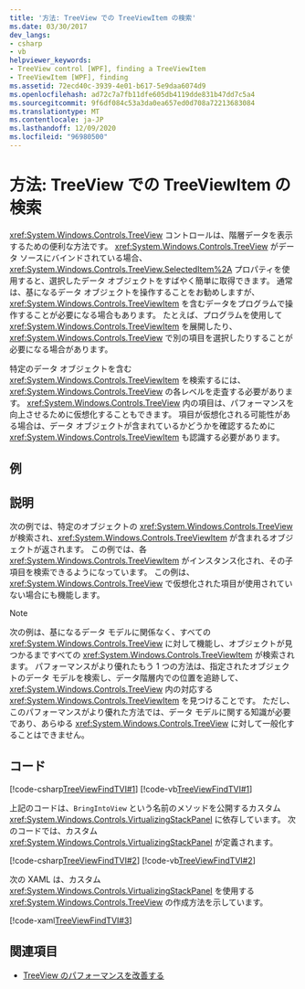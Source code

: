 ```yaml
---
title: '方法: TreeView での TreeViewItem の検索'
ms.date: 03/30/2017
dev_langs:
- csharp
- vb
helpviewer_keywords:
- TreeView control [WPF], finding a TreeViewItem
- TreeViewItem [WPF], finding
ms.assetid: 72ecd40c-3939-4e01-b617-5e9daa6074d9
ms.openlocfilehash: ad72c7a7fb11dfe605db4119dde831b47dd7c5a4
ms.sourcegitcommit: 9f6df084c53a3da0ea657ed0d708a72213683084
ms.translationtype: MT
ms.contentlocale: ja-JP
ms.lasthandoff: 12/09/2020
ms.locfileid: "96980500"
---
```

# <a name="how-to-find-a-treeviewitem-in-a-treeview"></a>方法: TreeView での TreeViewItem の検索
<xref:System.Windows.Controls.TreeView> コントロールは、階層データを表示するための便利な方法です。 <xref:System.Windows.Controls.TreeView> がデータ ソースにバインドされている場合、<xref:System.Windows.Controls.TreeView.SelectedItem%2A> プロパティを使用すると、選択したデータ オブジェクトをすばやく簡単に取得できます。 通常は、基になるデータ オブジェクトを操作することをお勧めしますが、<xref:System.Windows.Controls.TreeViewItem> を含むデータをプログラムで操作することが必要になる場合もあります。 たとえば、プログラムを使用して <xref:System.Windows.Controls.TreeViewItem> を展開したり、<xref:System.Windows.Controls.TreeView> で別の項目を選択したりすることが必要になる場合があります。  
  
 特定のデータ オブジェクトを含む <xref:System.Windows.Controls.TreeViewItem> を検索するには、<xref:System.Windows.Controls.TreeView> の各レベルを走査する必要があります。 <xref:System.Windows.Controls.TreeView> 内の項目は、パフォーマンスを向上させるために仮想化することもできます。 項目が仮想化される可能性がある場合は、データ オブジェクトが含まれているかどうかを確認するために <xref:System.Windows.Controls.TreeViewItem> も認識する必要があります。  
  
## <a name="example"></a>例  
  
## <a name="description"></a>説明  
 次の例では、特定のオブジェクトの <xref:System.Windows.Controls.TreeView> が検索され、<xref:System.Windows.Controls.TreeViewItem> が含まれるオブジェクトが返されます。 この例では、各 <xref:System.Windows.Controls.TreeViewItem> がインスタンス化され、その子項目を検索できるようになっています。 この例は、<xref:System.Windows.Controls.TreeView> で仮想化された項目が使用されていない場合にも機能します。  
  
> [!NOTE]
> 次の例は、基になるデータ モデルに関係なく、すべての <xref:System.Windows.Controls.TreeView> に対して機能し、オブジェクトが見つかるまですべての <xref:System.Windows.Controls.TreeViewItem> が検索されます。 パフォーマンスがより優れたもう 1 つの方法は、指定されたオブジェクトのデータ モデルを検索し、データ階層内での位置を追跡して、<xref:System.Windows.Controls.TreeView> 内の対応する <xref:System.Windows.Controls.TreeViewItem> を見つけることです。 ただし、このパフォーマンスがより優れた方法では、データ モデルに関する知識が必要であり、あらゆる <xref:System.Windows.Controls.TreeView> に対して一般化することはできません。  
  
## <a name="code"></a>コード  
 [!code-csharp[TreeViewFindTVI#1](~/samples/snippets/csharp/VS_Snippets_Wpf/TreeViewFindTVI/CSharp/MainWindow.xaml.cs#1)]
 [!code-vb[TreeViewFindTVI#1](~/samples/snippets/visualbasic/VS_Snippets_Wpf/TreeViewFindTVI/VisualBasic/MainWindow.xaml.vb#1)]  
  
 上記のコードは、`BringIntoView` という名前のメソッドを公開するカスタム <xref:System.Windows.Controls.VirtualizingStackPanel> に依存しています。 次のコードでは、カスタム <xref:System.Windows.Controls.VirtualizingStackPanel> が定義されます。  
  
 [!code-csharp[TreeViewFindTVI#2](~/samples/snippets/csharp/VS_Snippets_Wpf/TreeViewFindTVI/CSharp/MainWindow.xaml.cs#2)]
 [!code-vb[TreeViewFindTVI#2](~/samples/snippets/visualbasic/VS_Snippets_Wpf/TreeViewFindTVI/VisualBasic/MainWindow.xaml.vb#2)]  
  
 次の XAML は、カスタム <xref:System.Windows.Controls.VirtualizingStackPanel> を使用する <xref:System.Windows.Controls.TreeView> の作成方法を示しています。  
  
 [!code-xaml[TreeViewFindTVI#3](~/samples/snippets/csharp/VS_Snippets_Wpf/TreeViewFindTVI/CSharp/MainWindow.xaml#3)]  
  
## <a name="see-also"></a>関連項目

- [TreeView のパフォーマンスを改善する](how-to-improve-the-performance-of-a-treeview.md)
